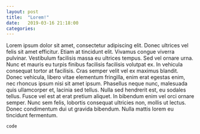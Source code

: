 ```yaml
---
layout: post
title:  "Lorem!"
date:   2019-03-16 21:18:00
categories: 
---
```


Lorem ipsum dolor sit amet, consectetur adipiscing elit. Donec ultrices vel felis sit amet efficitur. Etiam at tincidunt elit. Vivamus congue viverra pulvinar. Vestibulum facilisis massa eu ultrices tempus. Sed vel ornare urna. Nunc et mauris eu turpis finibus facilisis facilisis volutpat ex. In vehicula consequat tortor at facilisis. Cras semper velit vel ex maximus blandit. Donec vehicula, libero vitae elementum fringilla, enim erat egestas enim, nec rhoncus ipsum nisi sit amet ipsum. Phasellus neque nunc, malesuada quis ullamcorper et, lacinia sed tellus. Nulla sed hendrerit est, eu sodales tellus. Fusce vel est at erat pretium aliquet. In bibendum enim vel orci ornare semper. Nunc sem felis, lobortis consequat ultricies non, mollis ut lectus. Donec condimentum dui ut gravida bibendum. Nulla mattis lorem eu tincidunt fermentum.

`code`

